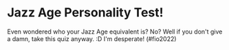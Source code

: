 # Jazz Age Personality Test!
Even wondered who your Jazz Age equivalent is? No? Well if you don't give a damn, take this quiz anyway. :D I'm desperate! (#fio2022)
